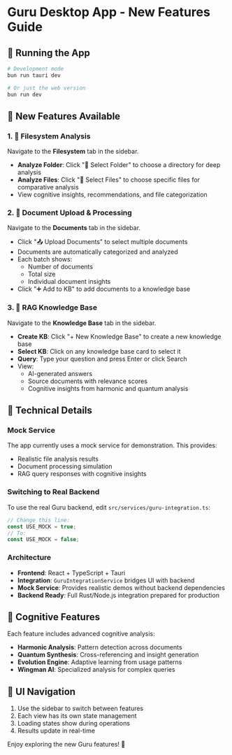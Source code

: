# Guru Desktop App - New Features Guide

## 🚀 Running the App

```bash
# Development mode
bun run tauri dev

# Or just the web version
bun run dev
```

## 🎯 New Features Available

### 1. 📁 Filesystem Analysis
Navigate to the **Filesystem** tab in the sidebar.

- **Analyze Folder**: Click "📂 Select Folder" to choose a directory for deep analysis
- **Analyze Files**: Click "📄 Select Files" to choose specific files for comparative analysis
- View cognitive insights, recommendations, and file categorization

### 2. 📄 Document Upload & Processing
Navigate to the **Documents** tab in the sidebar.

- Click "📤 Upload Documents" to select multiple documents
- Documents are automatically categorized and analyzed
- Each batch shows:
  - Number of documents
  - Total size
  - Individual document insights
- Click "➕ Add to KB" to add documents to a knowledge base

### 3. 🎯 RAG Knowledge Base
Navigate to the **Knowledge Base** tab in the sidebar.

- **Create KB**: Click "+ New Knowledge Base" to create a new knowledge base
- **Select KB**: Click on any knowledge base card to select it
- **Query**: Type your question and press Enter or click Search
- View:
  - AI-generated answers
  - Source documents with relevance scores
  - Cognitive insights from harmonic and quantum analysis

## 🔧 Technical Details

### Mock Service
The app currently uses a mock service for demonstration. This provides:
- Realistic file analysis results
- Document processing simulation
- RAG query responses with cognitive insights

### Switching to Real Backend
To use the real Guru backend, edit `src/services/guru-integration.ts`:

```typescript
// Change this line:
const USE_MOCK = true;
// To:
const USE_MOCK = false;
```

### Architecture
- **Frontend**: React + TypeScript + Tauri
- **Integration**: `GuruIntegrationService` bridges UI with backend
- **Mock Service**: Provides realistic demos without backend dependencies
- **Backend Ready**: Full Rust/Node.js integration prepared for production

## 🧠 Cognitive Features

Each feature includes advanced cognitive analysis:
- **Harmonic Analysis**: Pattern detection across documents
- **Quantum Synthesis**: Cross-referencing and insight generation
- **Evolution Engine**: Adaptive learning from usage patterns
- **Wingman AI**: Specialized analysis for complex queries

## 🎨 UI Navigation

1. Use the sidebar to switch between features
2. Each view has its own state management
3. Loading states show during operations
4. Results update in real-time

Enjoy exploring the new Guru features! 🚀